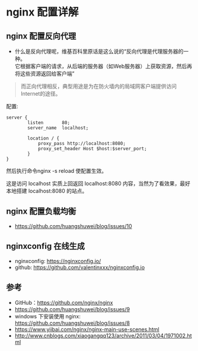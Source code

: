# nginx 配置详解

## nginx 配置反向代理

- 什么是反向代理呢，维基百科里原话是这么说的“反向代理是代理服务器的一种。  
  它根据客户端的请求，从后端的服务器（如Web服务器）上获取资源，然后再将这些资源返回给客户端”

>而正向代理相反，典型用途是为在防火墙内的局域网客户端提供访问Internet的途径。

配置:
```
server {  
        listen       80;                                                        
        server_name  localhost;                                              

        location / {
            proxy_pass http://localhost:8080;
            proxy_set_header Host $host:$server_port;
        }
}
```
然后执行命令nginx -s reload 使配置生效。

这是访问 localhost 实质上回返回 localhost:8080 内容，当然为了看效果，最好本地搭建 localhost:8080 的站点。

## nginx 配置负载均衡
- https://github.com/huangshuwei/blog/issues/10



## nginxconfig 在线生成

- nginxconfig: https://nginxconfig.io/
- github: https://github.com/valentinxxx/nginxconfig.io



## 参考
- GitHub：https://github.com/nginx/nginx
- https://github.com/huangshuwei/blog/issues/9
- windows 下安装使用 nginx: https://github.com/huangshuwei/blog/issues/8
- https://www.yiibai.com/nginx/nginx-main-use-scenes.html
- http://www.cnblogs.com/xiaogangqq123/archive/2011/03/04/1971002.html
